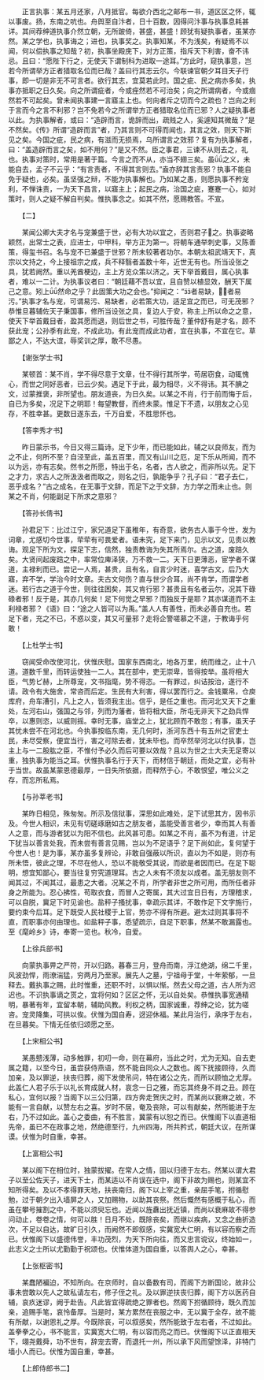 <!-- { "loadSidebar": true } -->
　　正言执事：某五月还家，八月抵官。每欲介西北之邮布一书，道区区之怀，辄以事废。扬，东南之吭也。舟舆至自汴者，日十百数，因得问汴事与执事息耗甚详。其间荐绅道执事介然立朝，无所跛倚，甚盛，甚盛！顾犹有疑执事者，虽某亦然。某之学也，执事诲之；进也，执事奖之。执事知某，不为浅矣，有疑焉不以闻，何以偿执事之知哉？初，执事坐殿庑下，对方正策，指斥天下利害，奋不讳忌。且曰：“愿陛下行之，无使天下谓制科为进取一途耳。”方此时，窥执事意，岂若今所谓举方正者猎取名位而已哉？盖曰行其志云尔。今联谏官朝夕耳目天子行事，即一切是非无不可言者。欲行其志，宜莫若此时。国之疵、民之病亦多矣，执事亦抵职之日久矣。向之所谓疵者，今或痤然若不可治矣；向之所谓病者，今或痼然若不可起矣。曾未闻执事建一言寤主上也。何向者斥之切而今之疏也？岂向之利于言而今之言不利邪？岂不免若今之所谓举方正者猎取名位而已邪？人之疑执事者以此。为执事解者，或曰：“造辟而言，诡辞而出，疏贱之人，奚遽知其微哉？”是不然矣。《传》所谓“造辟而言”者，乃其言则不可得而闻也，其言之效，则天下斯见之矣。今国之疵，民之病，有滋而无损焉，乌所谓言之效邪？复有为执事解者，曰：“盖造辟而言之矣，如不用何？”是又不然。臣之事君，三谏不从则去之，礼也。执事对策时，常用是著于篇。今言之而不从，亦当不翅三矣。虽之义，未能自去，孟子不云乎：“有言责者，不得其言则去。”盍亦辞其言责邪？执事不能自免于疑也，必矣。虽坚强之辩，不能为执事解也。乃如某之愚，则愿执事不矜宠利，不惮诛责，一为天下昌言，以寤主上；起民之病，治国之疵，蹇蹇一心，如对策时，则人之疑不解自判矣。惟执事念之。如其不然，愿赐教答。不宣。

　　【二】

　　某闻公卿大夫才名与宠兼盛于世，必有大功以宜之，否则君子之。执事姿略颖然，出常士之表，应进士，中甲科，举方正为第一。将朝车通举刺史事，又陈善策，得玺书召。名与宠不已兼盛于世邪？所未较著者功尔。本朝太祖武靖天下，真宗以文持之，今上接祖宗之成，兵不释翳者盖数十年，近世无有也。所当设张之具，犹若阙然。重以羌酋梗边，主上方览众策以济之。天下举首戴目，属心执事者，难以一二计。为执事议者曰：“朝廷藉不吾以宜，且自赞以植显效，酬天下属己之意。矧上然命之乎？此固策大功之会也。”抑闻之：“者易缺，者易污。”执事才名与宠，可谓易污、易缺者，必若策大功，适足宜之而已，可无茂邪？恭惟旦暮辅佐天子秉国事，修所当设张之具，复边人于安，称主上所以命之之意，使天下举首戴目者，盈其愿而退，则后世之书，可胜传哉？董仲舒有是才名，顾不获此宠；公孙季有此宠，不成此功。有此宠而成此功者，宜在执事，不宜在它。草鄙之人，不达大谊，辱奖训之厚，敢不尽愚。

　　【谢张学士书】

　　某顿首：某不肖，学不得尽意于文章，仕不得行其所学，苟居窃食，动辄愧心，而世之同好恶者，已云少矣。遇足下于此，最为相尽，义不得讳。其不腆之文，过蒙推褒，非所望也。朋友道丧，为日久矣。以某之不肖，行于前而悔于后，自已为多矣，况足下之明耶！每望教督，而终未蒙。惟足下不遗，以朋友之心见存，不胜幸甚。更数日遂东去，千万自爱，不胜思怀也。

　　【答李秀才书】

　　昨日蒙示书，今日又得三篇诗。足下少年，而已能如此，辅之以良师友，而为之不止，何所不至？自泾至此，盖五百里，而又有山川之厄，足下乐从所闻，而不以为远，亦有志矣。然书之所愿，特出于名，名者，古人欲之，而非所以先。足下之才力，求古人之所汲汲者而取之，则名之归，孰能争乎？孔子曰：“君子去仁，恶乎成名？”古之成名，在无事于文辞，而足下之于文辞，方力学之而未止也。则某之不肖，何能副足下所求之意邪？

　　【答孙长倩书】

　　孙君足下：比过江宁，家兄道足下虽稚年，有奇意，欲务古人事于今世，发为词章，尤感切今世事，荦荦有可畏爱者。语未究，足下来门，见示以文，见责以教诲。观足下所为文，探足下志，信然，独责教诲为失其所焉尔。古之道，废踣久矣。大贤间起废踣之中，率常位庳泽狭，万不救一二。天下日更薄恶，宦学者不谋道，主禄利而已。尝记一人焉，甚贵，且有名，自言少时迷，喜学古文，后乃大寤，弃不学，学治今时文章。夫古文何伤？直与世少合耳，尚不肯学，而谓学者迷。若行古之道于今世，则往往困矣，其又肯行邪？甚贵且有名者云尔，况其下碌碌者邪！反于是，其亦几何矣！足下何觉之早邪？而独反于是耶？其亦谋道而不主利禄者邪？《语》曰：“途之人皆可以为禹。”盖人人有善性，而未必善自充也。若足下者，充之不已，不惑以变，其又可量邪？走将企警嗟慕之不遑，于教诲乎何敢！

　　【上杜学士书】

　　窃闻受命改使河北，伏惟庆慰。国家东西南北，地各万里，统而维之，止十八道。道数千里，而转运使独一二人。其在部中，吏无崇卑，皆得按举。虽将相大臣，气势ピ赫，上所尊宠，文书指麾，势不得恣。一有罪过，纠诘按治，遂行不请。政令有大施舍，常咨而后定。生民有大利害，得以罢而行之。金钱粟帛，仓庾库府，舟车漕引，凡上之人，皆须我主出。信乎，是任之重也。而河北又天下之重处，左河右山，强国之与邻，列而为藩者，皆将相大臣，所屯无非天下之劲兵悍卒，以惠则恣，以威则摇。幸时无事，庙堂之上，犹北顾而不敢忽；有事，虽天子其忧未尝不在河北也。今执事按临东南，无几何时，浙河东西十有五州之官吏士民，未尽受察，便宜当行，害之可除去者，犹未毕也。而卒然举河北以付执事，岂主上与一二股肱之臣，不惟付予必久而后可要以效哉？且以为世之士大夫无足寄以重，独执事为能当之耳。伏惟执事名行于天下，而材信于朝廷，而处之宜，必有补于当世。故虽某蒙恩德最厚，一日失所依据，而释然于心，不敢恨望，唯公义之存，而忘所私焉。

　　【与孙莘老书】

　　某昨日相见，殊匆匆。所示及信狱事，深思如此难处，足下试思其方，因书示及。今世人相识，未见有切磋琢磨如古之朋友者，盖能受善言者少，幸而其人有善人之意，而与游者犹以为阳不信也。此风甚可患。如某之不肖，虽不为有道，计足下犹当以善言处我，而未尝有善言见赐，岂以为不足语乎？足下尚如此，复何望于今世人也！是为事，某亦虽多复辨论，非敢自强蔽以所识，直以为不如是，则亦有所未悟，彼此之理，不尽在他人，恐以不能敬受其说，而欲是者因而已。在足下聪明，想宜知鄙心，要当往复穷究道理耳。古之人未有不须友以成者。盖无朋友则不闻其过，不闻其过，最患之大者。况某之不肖，所学者非世之所可用，而所任者非身之所能为。忍心拂性，苟取衣食，而冒人之寄属，其大过宜日日有，方理稽求，可以自脱，冀足下时见谕也。盐秤子搔扰事，幸疏示其详，不敢作足下文字施行，要约束今后耳。足下既受人民社稷于上官，势亦不得有所避。避太过则其事将不直，而职事亦何由理也。如盐秤子事，悉望疏示，自足下职事，然某不敢漏露也。至《麾岭乡》诗，奉寄一览也。秋冷，自爱。

　　【上徐兵部书】

　　向蒙执事畀之严符，开以归路。暮春三月，登舟而南，浮江绝湖，绵二千里，风波劲悍，雨潦湍猛，穷两月乃至家。展先人之墓，宁祖母于堂，十年萦郁，一旦释去。戴执事之赐，此时惟重，还职不时，以惧以惭。然去父母之道，古人所为迟迟也。不识执事谪之贳之，宜将何如？区区之怀，无以自处矣。恭惟执事宽通精明，暴著有年，宜留本朝，辅助风教。利权之柄，国家诚重，荐绅之论，犹为嗟咨。宠灵降集，可拱以俟。伏惟为国自寿，迓迎休福。某此月治行，承序于左右，在旦暮矣。下情无任依归颂愿之至。

　　【上宋相公书】

　　某愚戆浅薄，动多触罪，初叨一命，则在幕府，当此之时，尤为无知。自去吏属之籍，以至今日，虽尝获侍燕语，然不能自同众人之数也。阁下抚接顾待，久而加亲，及以罪逆，扶丧归葬，阁下发使吊问，特在诸公之先，而所以顾恤之尤厚。此盖仁人君子乐于以礼长育成就人材，哀念一日之雅，而忘其终身不肖之丑。顾在私心，宜何以报？当阁下以三公归第，四方奔走贺庆之时，而某尚以衰麻之故，不能有一言自献，以赞左右之喜。岁时不居，奄及丧除，可以有献矣，然所能进于左右，乃不过如此。盖心之委曲，有不胜言，冀蒙有以恕之而已。伏惟阁下以直道相先帝，虽已不在政事之地，然绝德至行，九州四海，所共矜式，朝廷大议，在所谋谟。伏惟为时自重，幸甚。

　　【上富相公书】

　　某以阁下在相位时，独蒙拔擢。在常人之情，固以归德于左右。然某以谓大君子以至公佐天子，进天下士，而某适以不肖误在选中，阁下非故为赐也，则某宜不知所得矣。及以不孝得罪天地，扶丧南归，阁下以上宰之重，亲屈手笔，拊循慰勉，过于朝夕出入墙屏之人，又加赐物，以助其丧祭。然后慨然有感概于私心，而虽在攀号摧割之中，不能以须臾忘也。近闻以旌纛出抚近镇，而尚以衰麻故不得参问动止，卷卷之情，何可以胜！日月不处，既除丧矣，而继以疾病，又念之曲折造次，不足以自达，故旷日引久，而阙然不即叙感，实冀宽大仁明，有以容而察之而已。伏惟阁下以盛德伟誉，丰功茂烈，为天下所向往，而又忠言谠议，终始如一，此志义之士所以尤勤勤于祝颂也。伏惟体道为国自重，以答舆人之心，幸甚。

　　【上张枢密书】

　　某蠢陋褊迫，不知所向。在京师时，自以备数有司，而阁下方断国论，故非公事未尝敢以先人之故私请左右，修子侄之礼。及以罪逆扶丧归葬，阁下方以医药自辅，哀疚迷谬，阙于赴告。凡此皆宜得疏绝之罪者也。然阁下拊循顾待，既久而加亲，追赐手笔，哀怜备厚。当是时，某方累然在丧服之中，无以冀于全存，故不能有所献，以谢恩礼之厚。今既除丧，可以叙感矣，然所能致于左右者，不过如此。盖拳拳之心，书不能言，实冀宽大仁明，有以容而亮之而已。伏惟阁下以正直相天下，翊尧戴舜，功不世有，辞宠去寄，而退托一州，所以承下风而望馀泽，非特门墙小人而已。伏惟为国自重，幸甚。

　　【上郎侍郎书二】

